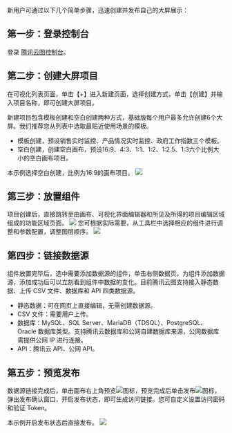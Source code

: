 新用户可通过以下几个简单步骤，迅速创建并发布自己的大屏展示：
## 第一步：登录控制台
登录 [腾讯云图控制台](https://console.cloud.tencent.com/tcv)。

## 第二步：创建大屏项目
在可视化列表页面，单击【+】进入新建页面，选择创建方式，单击【创建】并输入项目名称，即可创建大屏项目。

新建项目包含模板创建和空白创建两种方式，基础版每个用户最多允许创建6个大屏。我们推荐您从列表中选取最贴近使用场景的模板。
- 模板创建，预设销售实时监控、产品情况实时监控、政府工作指数三个模板。
- 空白创建，创建空白画布，预设16:9、4:3、1:1、1:2、1:2.5、1:3六个比例大小的空白画布项目。

本示例选择空白创建，比例为16:9的画布项目。
![](https://main.qcloudimg.com/raw/6c994ac0b6ee14446388724a90dd2396.png)

## 第三步：放置组件
项目创建后，直接跳转至由画布、可视化界面编辑器和所见及所得的项目编辑区域组成的功能区域页面。
![](https://main.qcloudimg.com/raw/2e533ef958761c811a403b2a33bc0ca7.png)
您可根据实际需要，从工具栏中选择相应的组件进行调整和参数配置，调整图层顺序。
![](https://main.qcloudimg.com/raw/65f4f54eff9bf2358f56dc699f6967c7.png)

## 第四步：链接数据源
组件放置完毕后，选中需要添加数据源的组件，单击右侧数据页，为组件添加数据源，添加成功后可以立刻看到组件中数据的变化。目前腾讯云图支持接入静态数据、上传 CSV 文件、数据库和 API 四类数据源。
- 静态数据：可在网页上直接编辑，无需创建数据源。
- CSV 文件：需要用户上传。
- 数据库：MySQL、SQL Server、MariaDB（TDSQL）、PostgreSQL、Oracle 数据库类型。支持腾讯云数据库和公网自建数据库来源，公网数据库需提供公网 IP 进行连接。
- API：腾讯云 API、公网 API。


## 第五步：预览发布
数据源链接完成后，单击画布右上角预览![](https://main.qcloudimg.com/raw/499a5511525d9022be702efc4c0549fd.png)图标，预览完成后单击发布![](https://main.qcloudimg.com/raw/2b71701d514daab71614681a31e933bc.png)图标，弹出发布确认窗口，开启发布状态，即可生成访问链接。您可自定义设置访问密码和验证 Token。

本示例开启发布状态后直接发布。
![](https://mc.qcloudimg.com/static/img/7f9ed6d79b2477663859fd0b100dda04/image.png)
